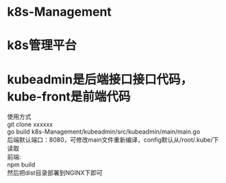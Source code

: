 # k8s-Management
# k8s管理平台
# kubeadmin是后端接口接口代码，kube-front是前端代码
使用方式  
git clone xxxxxx  
go build k8s-Management/kubeadmin/src/kubeadmin/main/main.go  
后端默认端口：8080，可修改main文件重新编译，config默认从/root/.kube/下读取  
前端:  
npm build   
然后把dist目录部署到NGINX下即可  
